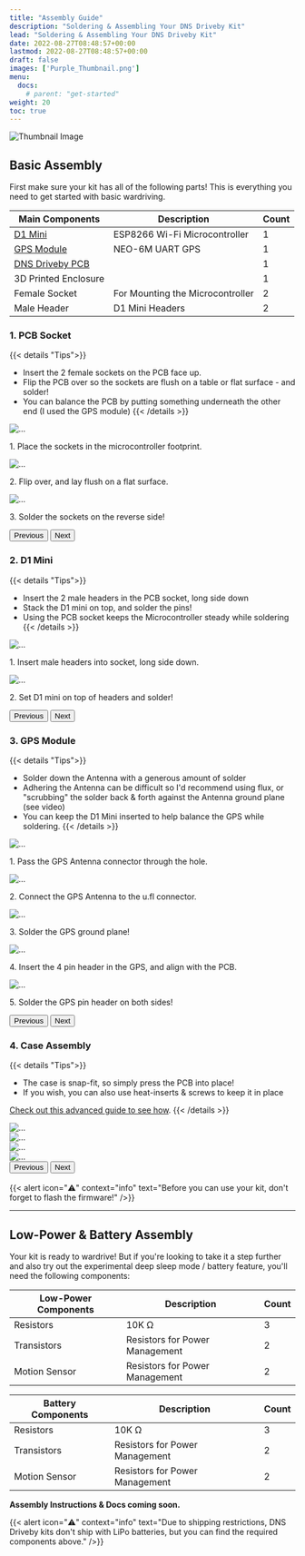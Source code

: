 ```yaml
---
title: "Assembly Guide"
description: "Soldering & Assembling Your DNS Driveby Kit"
lead: "Soldering & Assembling Your DNS Driveby Kit"
date: 2022-08-27T08:48:57+00:00
lastmod: 2022-08-27T08:48:57+00:00
draft: false
images: ['Purple_Thumbnail.png']
menu:
  docs:
    # parent: "get-started"
weight: 20
toc: true
---
```

<img src="/images/assembly/0-components.png" title="Thumbnail Image"/>


## Basic Assembly
First make sure your kit has all of the following parts!  This is everything you need to get started with basic wardriving.


| Main Components | Description | Count |
| --- | --- | --- |
| [D1 Mini](https://www.amazon.com/HiLetgo-ESP32-S2FN4R2-ESP32-S2-Type-C-Connect/dp/B0B291LZ99/ref=sr_1_1?crid=3RFAV6TMVXMQB&keywords=s2+mini&qid=1683797716&sprefix=s2+mini%2Caps%2C1335&sr=8-1) | ESP8266 Wi-Fi Microcontroller | 1 |
| [GPS Module]() | NEO-6M UART GPS | 1 |
| [DNS Driveby PCB](https://lyndlabs.io/products/dns-driveby-kit) | |1|
|3D Printed Enclosure||1|
| Female Socket | For Mounting the Microcontroller |2|
| Male Header | D1 Mini Headers |2|




### 1. PCB Socket
{{< details "Tips">}}
* Insert the 2 female sockets on the PCB face up.
* Flip the PCB over so the sockets are flush on a table or flat surface - and solder!
* You can balance the PCB by putting something underneath the other end (I used the GPS module)
{{< /details >}}

<div id="carouselExampleControls" class="carousel slide" data-bs-ride="carousel">
  <div class="carousel-inner">
    <div class="carousel-item active">
      <img src="/images/assembly/1-socket.png" class="d-block w-100" alt="...">
      <div class="carousel-caption d-none d-md-block">
        <p>1. Place the sockets in the microcontroller footprint.</p>
      </div>
    </div>
    <div class="carousel-item">
      <img src="/images/assembly/1-socket-flush.png" class="d-block w-100" alt="...">
        <div class="carousel-caption d-none d-md-block">
          <p>2. Flip over, and lay flush on a flat surface.</p>
      </div>
    </div>
    <div class="carousel-item">
      <img src="/images/assembly/1-socket-solder.png" class="d-block w-100" alt="...">
      <div class="carousel-caption d-none d-md-block">
          <p>3. Solder the sockets on the reverse side!</p>
      </div>
    </div>
  </div>
  <button class="carousel-control-prev" type="button" data-bs-target="#carouselExampleControls" data-bs-slide="prev">
    <span class="carousel-control-prev-icon" aria-hidden="true"></span>
    <span class="visually-hidden">Previous</span>
  </button>
  <button class="carousel-control-next" type="button" data-bs-target="#carouselExampleControls" data-bs-slide="next">
    <span class="carousel-control-next-icon" aria-hidden="true"></span>
    <span class="visually-hidden">Next</span>
  </button>
</div>

### 2. D1 Mini
{{< details "Tips">}}
* Insert the 2 male headers in the PCB socket, long side down
* Stack the D1 mini on top, and solder the pins!
* Using the PCB socket keeps the Microcontroller steady while soldering
{{< /details >}}

<div id="headers" class="carousel slide" data-bs-ride="carousel">
  <div class="carousel-inner">
    <div class="carousel-item active">
      <img src="/images/assembly/2-header-1.png" class="d-block w-100" alt="...">
      <div class="carousel-caption d-none d-md-block">
        <p>1. Insert male headers into socket, long side down.</p>
      </div>
    </div>
    <div class="carousel-item">
      <img src="/images/assembly/2-header-3.png" class="d-block w-100" alt="...">
      <div class="carousel-caption d-none d-md-block">
          <p>2. Set D1 mini on top of headers and solder!</p>
      </div>
    </div>
  </div>
  <button class="carousel-control-prev" type="button" data-bs-target="#headers" data-bs-slide="prev">
    <span class="carousel-control-prev-icon" aria-hidden="true"></span>
    <span class="visually-hidden">Previous</span>
  </button>
  <button class="carousel-control-next" type="button" data-bs-target="#headers" data-bs-slide="next">
    <span class="carousel-control-next-icon" aria-hidden="true"></span>
    <span class="visually-hidden">Next</span>
  </button>
</div>

### 3. GPS Module
{{< details "Tips">}}
* Solder down the Antenna with a generous amount of solder
* Adhering the Antenna can be difficult so I'd recommend using flux, or "scrubbing" the solder back & forth against the Antenna ground plane (see video)
* You can keep the D1 Mini inserted to help balance the GPS while soldering.
{{< /details >}}

<div id="gps" class="carousel slide" data-bs-ride="carousel">
  <div class="carousel-inner">
    <div class="carousel-item active">
      <img src="/images/assembly/3-gps-1.png" class="d-block w-100" alt="...">
      <div class="carousel-caption d-none d-md-block">
        <p>1. Pass the GPS Antenna connector through the hole.</p>
      </div>
    </div>
    <div class="carousel-item">
      <img src="/images/assembly/3-gps.png" class="d-block w-100" alt="...">
        <div class="carousel-caption d-none d-md-block">
          <p>2. Connect the GPS Antenna to the u.fl connector.</p>
      </div>
    </div>
    <div class="carousel-item">
      <img src="/images/assembly/3-gps-3.png" class="d-block w-100" alt="...">
      <div class="carousel-caption d-none d-md-block">
          <p>3. Solder the GPS ground plane!</p>
      </div>
    </div>
    <div class="carousel-item">
      <img src="/images/assembly/3-gps-4.png" class="d-block w-100" alt="...">
      <div class="carousel-caption d-none d-md-block">
          <p>4. Insert the 4 pin header in the GPS, and align with the PCB.</p>
      </div>
    </div>
    <div class="carousel-item">
      <img src="/images/assembly/3-gps-5.png" class="d-block w-100" alt="...">
      <div class="carousel-caption d-none d-md-block">
          <p>5. Solder the GPS pin header on both sides!</p>
      </div>
    </div>
  </div>
  <button class="carousel-control-prev" type="button" data-bs-target="#gps" data-bs-slide="prev">
    <span class="carousel-control-prev-icon" aria-hidden="true"></span>
    <span class="visually-hidden">Previous</span>
  </button>
  <button class="carousel-control-next" type="button" data-bs-target="#gps" data-bs-slide="next">
    <span class="carousel-control-next-icon" aria-hidden="true"></span>
    <span class="visually-hidden">Next</span>
  </button>
</div>

### 4. Case Assembly
{{< details "Tips">}}
* The case is snap-fit, so simply press the PCB into place!
* If you wish, you can also use heat-inserts & screws to keep it in place

[Check out this advanced guide to see how]().
{{< /details >}}

<div id="assembly" class="carousel slide" data-bs-ride="carousel">
  <div class="carousel-inner">
    <div class="carousel-item active">
      <img src="/images/kits/thumbnail.JPG" class="d-block w-100" alt="...">
    </div>
    <div class="carousel-item">
      <img src="/images/kits/Raw-Side-by-Side.JPG" class="d-block w-100" alt="...">
    </div>
    <div class="carousel-item">
      <img src="/images/kits/Stacked.JPG" class="d-block w-100" alt="...">
    </div>
    <div class="carousel-item">
      <img src="/images/kits/Head-on-C3.JPG" class="d-block w-100" alt="...">
    </div>
  </div>
  <button class="carousel-control-prev" type="button" data-bs-target="#assembly" data-bs-slide="prev">
    <span class="carousel-control-prev-icon" aria-hidden="true"></span>
    <span class="visually-hidden">Previous</span>
  </button>
  <button class="carousel-control-next" type="button" data-bs-target="#assembly" data-bs-slide="next">
    <span class="carousel-control-next-icon" aria-hidden="true"></span>
    <span class="visually-hidden">Next</span>
  </button>
</div>
<br/>
{{< alert icon="⚠️" context="info" text="Before you can use your kit, don't forget to flash the firmware!" />}}
<hr>

## Low-Power & Battery Assembly
Your kit is ready to wardrive!  But if you're looking to take it a step further and also try out the experimental deep sleep mode / battery feature, you'll need the following components:

| Low-Power Components | Description | Count |
| --- | --- | --- |
| Resistors  | 10K Ω |3|
| Transistors | Resistors for Power Management |2|
| Motion Sensor | Resistors for Power Management |2|

| Battery Components | Description | Count |
| --- | --- | --- |
| Resistors  | 10K Ω |3|
| Transistors | Resistors for Power Management |2|
| Motion Sensor | Resistors for Power Management |2|

**Assembly Instructions & Docs coming soon.**

{{< alert icon="⚠️" context="info" text="Due to shipping restrictions, DNS Driveby kits don't ship with LiPo batteries, but you can find the required components above." />}}

